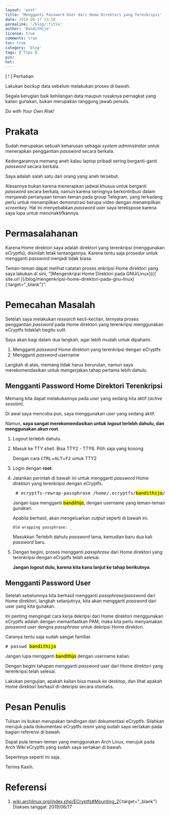 ```yaml
---
layout: 'post'
title: 'Mengganti Password User dari Home Direktori yang Terenkripsi'
date: 2019-06-17 13:18
permalink: '/blog/:title'
author: 'BanditHijo'
license: true
comments: true
toc: true
category: 'blog'
tags: ['Tips']
pin:
hot:
---
```


<!-- BANNER OF THE POST -->
<!-- <img class="post&#45;body&#45;img" src="{{ site.lazyload.logo_blank_banner }}" data&#45;echo="#" alt="banner"> -->

<div class="blockquote-red">
<div class="blockquote-red-title">[ ! ] Perhatian</div>
<p>Lakukan <i>backup</i> data sebelum melakukan proses di bawah.</p>
<p>Segala kerugian baik kehilangan data maupun rusaknya pernagkat yang kalian gunakan, bukan merupakan tanggung jawab penulis.</p>
<p><i>Do with Your Own Risk!</i></p>
</div>

# Prakata

Sudah merupakan sebuah keharusan sebagai *system administrator* untuk menerapkan penggantian *password* secara berkala.

Kedengarannya memang aneh kalau laptop pribadi sering berganti-ganti *password* secara berkala.

Saya adalah salah satu dari orang yang aneh tersebut.

Alasannya bukan karena menerapkan jadwal khusus untuk berganti *password* secara berkala, namun karena seringnya berkontribusi dalam menjawab pertanyaan teman-teman pada group Telegram, yang terkadang perlu untuk menampilkan demonstrasi berupa video dengan menampilkan *screenkey*. Hal ini menyebabkan *password* user saya terekspose karena saya lupa untuk menonaktifkannya.

# Permasalahanan

Karena Home direktori saya adalah direktori yang terenkripsi (menggunakan eCryptfs), disinilah letak tantangannya. Karena tentu saja prosedur untuk mengganti *password* menjadi tidak biasa.

Teman-teman dapat melihat catatan proses enkripsi Home direktori yang saya lakukan di sini, "[Mengenkripsi Home Direktori pada GNU/Linux]({{ site.url }}/blog/mengenkripsi-home-direktori-pada-gnu-linux){:target="_blank"}".

# Pemecahan Masalah

Setelah saya melakukan *research* kecil-kecilan, ternyata proses penggantian *password* pada Home direktori yang terenkripsi menggunakan eCryptfs tidaklah begitu sulit.

Saya akan bagi dalam dua langkah, agar lebih mudah untuk dipahami.

1. Mengganti *password* Home direktori yang terenkripsi dengan eCryptfs
2. Mengganti *password* username

Langkah di atas, memang tidak harus berurutan, namun saya merekomendasikan untuk mengerjakan tahap pertama lebih dahulu.

## Mengganti Password Home Direktori Terenkripsi

Memang kita dapat melakukannya pada *user* yang sedang kita aktif (*active session*).

Di awal saya mencoba pun, saya menggunakan *user* yang sedang aktif.

Namun, **saya sangat merekomendasikan untuk *logout* terlebh dahulu, dan menggunakan akun root**.

1. *Logout* terlebih dahulu.

2. Masuk ke TTY shell. Bisa TTY2 - TTY6. Pilih saja yang kosong.

    Dengan cara <kbd>CTRL</kbd>+<kbd>ALT</kbd>+<kbd>F2</kbd> untuk TTY2

3. Login dengan **root**.

4. Jalankan perintah di bawah ini untuk mengganti *password* Home direktori yang terenkripsi dengan eCryptfs.

    <pre>
    # ecryptfs-rewrap-passphrase /home/.ecryptfs/<mark>bandithijo</mark>/.ecryptfs/wrapped-passphrase</pre>

    Jangan lupa mengganti <mark>bandithijo</mark>, dengan username yang teman-teman gunakan.

    Apabila berhasil, akan mengeluarkan *output* seperti di bawah ini.

    ```
    Old wrapping passphrase: _
    ```

    Masukkan Terlebih dahulu *password* lama, kemudian baru dua kali *password* baru.

5. Dengan begini, proses mengganti *passphrase* dari Home direktori yang terenkripsi dengan eCryptfs telah selesai.

    **Jangan *logout* dulu, karena kita kana lanjut ke tahap berikutnya**.

## Mengganti Password User

Setelah sebelumnya kita berhasil mengganti *passphrase*/*password* dari Home direktori, langkah selanjutnya, kita akan mengganti *password* dari user yang kita gunakan.

Ini penting mengingat cara kerja dekripsi dari Home direktori menggunakan eCryptfs adalah dengan memanfaatkan PAM, maka kita perlu menyamakan *password* user dengna *passphrase* untuk dekripsi Home direktori.

Caranya tentu saja sudah sangat familiar.

<pre>
# passwd <mark>bandithijo</mark>
</pre>

Jangan lupa mengganti <mark>bandithijo</mark> dengan username kalian.

Dengan begini tahapan mengganti *password* user dari Home direktori yang terenkripsi telah selesai.

Lakukan pengujian, apakah kalian bisa masuk ke desktop, dan lihat apakah Home direktori berhasil di-dekripsi secara otomatis.



# Pesan Penulis

Tulisan ini bukan merupakan tandingan dari dokumentasi eCryptfs. Silahkan merujuk pada dokumentasi eCryptfs resmi yang sudah saya sertakan pada bagian referensi di bawah.

Dapat pula teman-teman yang menggunakan Arch Linux, merujuk pada Arch Wiki eCryptfs yang sudah saya sertakan di bawah.

Sepertinya seperti ini saja.

Terima Kasih.



# Referensi

1. [wiki.archlinux.org/index.php/ECryptfs#Mounting_2](https://wiki.archlinux.org/index.php/ECryptfs#Mounting_2){:target="_blank"}
<br>Diakses tanggal: 2019/06/17


